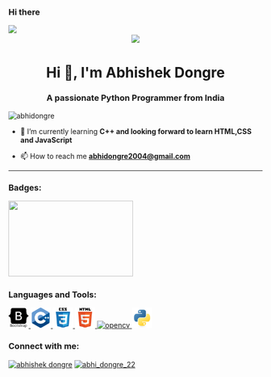### Hi there
<div id="header" align="left">

  <img src="https://user-images.githubusercontent.com/113405820/190892146-4457b423-0eff-40b1-8b80-2f681597b148.png" width="50"/>

</div>






<!--


**Abhidongre/Abhidongre** is a ✨ _special_ ✨ repository because its `README.md` (this file) appears on your GitHub profile.

Here are some ideas to get you started:

- 🔭 I’m currently working on ...
- 🌱 I’m currently learning ...
- 👯 I’m looking to collaborate on ...
- 🤔 I’m looking for help with ...
- 💬 Ask me about ...
- 📫 How to reach me: ...
- 😄 Pronouns: ...
- ⚡ Fun fact: ...
-->


<div id="header" align="center">

  <img src="https://media3.giphy.com/media/WtTnAfZn6aVJfBzlN3/giphy.gif?cid=6c09b952bd5179e39aa753f983be0c8f8cf6d4049c71dab0&rid=giphy.gif&ct=g" width="250"/>

</div>

<h1 align="center">Hi 👋, I'm Abhishek Dongre</h1>
<h3 align="center">A passionate Python Programmer from India</h3>

<p align="left"> <img src="https://komarev.com/ghpvc/?username=abhidongre&label=Profile%20views&color=0e75b6&style=flat" alt="abhidongre" /> </p>

- 🌱 I’m currently learning **C++ and looking forward to learn HTML,CSS and JavaScript**

- 📫 How to reach me **abhidongre2004@gmail.com**
-----------------------------------------------------------------------------------------------------------------------
<h3 align="left">Badges:</h3>
<p align="left"><a href="https://holopin.me/abhidongre"><img src="https://holopin.me/abhidongre"width=70% height="150"/>

</a></p>
  





<h3 align="left">Languages and Tools:</h3>
<p align="left"> <a href="https://getbootstrap.com" target="_blank" rel="noreferrer"> <img src="https://raw.githubusercontent.com/devicons/devicon/master/icons/bootstrap/bootstrap-plain-wordmark.svg" alt="bootstrap" width="40" height="40"/> </a> <a href="https://www.w3schools.com/cpp/" target="_blank" rel="noreferrer"> <img src="https://raw.githubusercontent.com/devicons/devicon/master/icons/cplusplus/cplusplus-original.svg" alt="cplusplus" width="40" height="40"/> </a> <a href="https://www.w3schools.com/css/" target="_blank" rel="noreferrer"> <img src="https://raw.githubusercontent.com/devicons/devicon/master/icons/css3/css3-original-wordmark.svg" alt="css3" width="40" height="40"/> </a> <a href="https://www.w3.org/html/" target="_blank" rel="noreferrer"> <img src="https://raw.githubusercontent.com/devicons/devicon/master/icons/html5/html5-original-wordmark.svg" alt="html5" width="40" height="40"/> </a> <a href="https://opencv.org/" target="_blank" rel="noreferrer"> <img src="https://www.vectorlogo.zone/logos/opencv/opencv-icon.svg" alt="opencv" width="40" height="40"/> </a> <a href="https://www.python.org" target="_blank" rel="noreferrer"> <img src="https://raw.githubusercontent.com/devicons/devicon/master/icons/python/python-original.svg" alt="python" width="40" height="40"/> </a> </p>












<h3 align="left">Connect with me:</h3>
<p align="left">
<a href="https://www.linkedin.com/in/abhishek-dongre-07648722a" target="blank"><img align="center" src="https://raw.githubusercontent.com/rahuldkjain/github-profile-readme-generator/master/src/images/icons/Social/linked-in-alt.svg" alt="abhishek dongre" height="30" width="40" /></a>
<a href="https://instagram.com/abhi_dongre_22" target="blank"><img align="center" src="https://raw.githubusercontent.com/rahuldkjain/github-profile-readme-generator/master/src/images/icons/Social/instagram.svg" alt="abhi_dongre_22" height="30" width="40" /></a>
</p>



